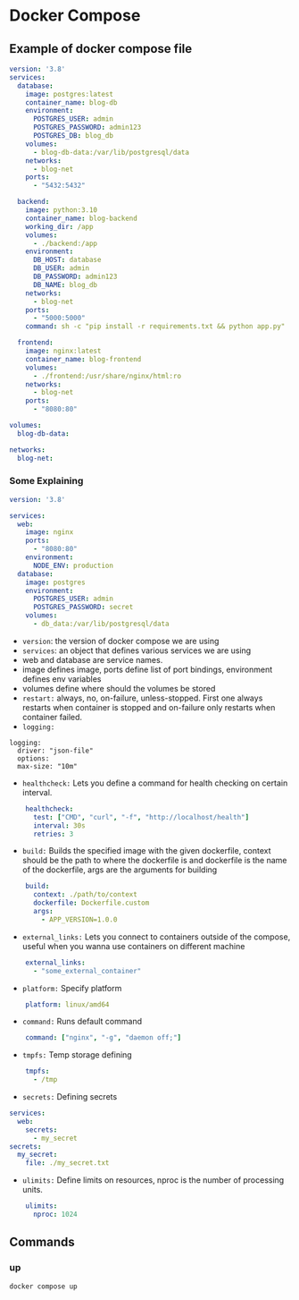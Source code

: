 # Docker Compose

## Example of docker compose file

```yaml
version: '3.8'
services:
  database:
    image: postgres:latest
    container_name: blog-db
    environment:
      POSTGRES_USER: admin
      POSTGRES_PASSWORD: admin123
      POSTGRES_DB: blog_db
    volumes:
      - blog-db-data:/var/lib/postgresql/data
    networks:
      - blog-net
    ports:
      - "5432:5432"

  backend:
    image: python:3.10
    container_name: blog-backend
    working_dir: /app
    volumes:
      - ./backend:/app
    environment:
      DB_HOST: database
      DB_USER: admin
      DB_PASSWORD: admin123
      DB_NAME: blog_db
    networks:
      - blog-net
    ports:
      - "5000:5000"
    command: sh -c "pip install -r requirements.txt && python app.py"

  frontend:
    image: nginx:latest
    container_name: blog-frontend
    volumes:
      - ./frontend:/usr/share/nginx/html:ro
    networks:
      - blog-net
    ports:
      - "8080:80"

volumes:
  blog-db-data:

networks:
  blog-net:
```

### Some Explaining

```yml
version: '3.8'

services:
  web:
    image: nginx
    ports:
      - "8080:80"
    environment:
      NODE_ENV: production
  database:
    image: postgres
    environment:
      POSTGRES_USER: admin
      POSTGRES_PASSWORD: secret
    volumes:
      - db_data:/var/lib/postgresql/data
```

- `version`: the version of docker compose we are using
- `services`: an object that defines various services we are using
- web and database are service names.
- image defines image, ports define list of port bindings, environment defines env variables
- volumes define where should the volumes be stored
- `restart:` always, no, on-failure, unless-stopped. First one always restarts when container is stopped and on-failure only restarts when container failed.
- `logging:` 
```    
logging:
  driver: "json-file"
  options:
  max-size: "10m"
```
- `healthcheck:` Lets you define a command for health checking on certain interval.
```yaml
    healthcheck:
      test: ["CMD", "curl", "-f", "http://localhost/health"]
      interval: 30s
      retries: 3
```
- `build:` Builds the specified image with the given dockerfile, context should be the path to where the dockerfile is and dockerfile is the name of the dockerfile, args are the arguments for building
```yaml
    build:
      context: ./path/to/context
      dockerfile: Dockerfile.custom
      args:
        - APP_VERSION=1.0.0
```
- `external_links:` Lets you connect to containers outside of the compose, useful when you wanna use containers on different machine
```yaml
    external_links:
      - "some_external_container"
```
- `platform:` Specify platform
```yml
    platform: linux/amd64 
```
- `command:` Runs default command
```yaml
    command: ["nginx", "-g", "daemon off;"] 
```
- `tmpfs:` Temp storage defining
```yaml
    tmpfs:
      - /tmp 
```
- `secrets:` Defining secrets
```yml
services:
  web:
    secrets:
      - my_secret
secrets:
  my_secret:
    file: ./my_secret.txt
```
- `ulimits:` Define limits on resources, nproc is the number of processing units.
```yml
    ulimits:
      nproc: 1024
```

## Commands

### up

```shell
docker compose up
```